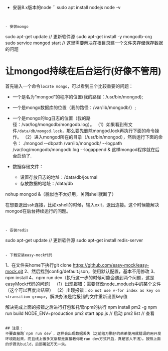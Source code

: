- 安装8.x版本的node
``
sudo apt install nodejs
node -v
```


- 安装mongo
```
sudo apt-get update   // 更新软件源
sudo apt-get install -y mongodb-org
sudo service mongod start  // 这里需要解决在根目录建一个文件夹存储保存数据的问题


# 让mongod持续在后台运行(好像不管用)
首先输入一个命令`locate mongo`，可以看到三个比较重要的问题：
- 一个是名为“mongod”的程序的位置(我的路径：/usr/bin/mongod);
- 一个是mongo数据库的位置（我的路径：/var/lib/mongodb/）;
- 一个是mongo的log日志的位置（我的路径：/var/log/mongodb/mongodb.log）。
（1）如果看到有文件`/data/db/mongod.lock`，那么要先删除mongod.lock再执行下面的命令操作。
（2）进入mongod所在的目录（/usr/bin/mongod），然后运行下面的命令：
./mongod --dbpath /var/lib/mongodb/ --logpath /var/log/mongodb/mongodb.log --logappend &
这样mongod程序就在后台启动了.

- 数据存储文件：
    - 设置存放日志的地址：/data/db/journal
    - 存放数据的地址：/data/db


nohup mongod &（貌似也不太好用，关闭shell就断了）

在想要退出ssh连接，比如xshell的时候，输入exit，退出连接。这个时候能解决mongod在后台持续运行的问题。
```


- 安装redis
```
sudo apt-get update  // 更新软件源
sudo apt-get install redis-server

```

- 下载安装easy-mock代码
```
1、在文件夹home下执行git clone https://github.com/easy-mock/easy-mock.git
2、然后找到config/default.json，使用默认配置，基本不用修改
3、npm install
4、npm run dev（执行这一步的时候可能会遇到两个问题，这是easyMock代码的问题）
（1）出现报错：需要修改node_moduels中的某个文件（这个可以百度出结果）
（2）出现报错：`do not use v-for index as key on <transition-group>`，解决办法是给报错的文件重新设置key值

解决完成上面的报错之后进行打包和托管npm的执行
npm install pm2 -g
npm run build
NODE_ENV=production pm2 start app.js   // 启动
pm2 list  // 查看
```

## 注意：
不要直接跑`npm run dev`，这样会出现数据丢失（之前给万鹏仔的弟弟使用就错误的用开发环境跑起来，而且线上很多文章都是直接教你用run dev方式开启，真是害人不浅）。按照上面的步骤先build，后部署就万无一失。


